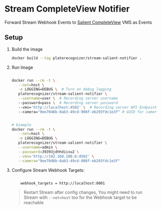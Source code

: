 # Stream CompleteView Notifier
Forward Stream Webhook Events to [Salient CompleteView](https://www.salientsys.com/products/completeview/) VMS as Events

## Setup
1. Build the image
    ```bash
    docker build --tag platerecognizer/stream-salient-notifier .

    ```

2. Run Image
    ```bash

    docker run --rm -t \
       --net=host \
       -e LOGGING=DEBUG \  # Turn on debug logging
       platerecognizer/stream-salient-notifier \
       --username=user \  # Recording server username
       --password=pass \  # Recording server password
       --vms='http://localhost:4502' \  # Recording server API Endpoint
       --camera="9ee7046b-0ab3-49cd-908f-eb293fdc1e3f" # GUID for camera to used as source of events


    # Example
    docker run --rm -t \
       --net=host \
       -e LOGGING=DEBUG \
       platerecognizer/stream-salient-notifier \
       --username=admin \
       --password=39393jdhhdiisu2 \
       --vms='http://192.168.100.6:4502' \
       --camera="9ee7046b-0ab3-49cd-908f-eb293fdc1e3f"

    ```

3. Configure Stream Webhook Targets:
    ```text

        webhook_targets = http://localhost:8001

    ```
    > Restart Stream after config changes,
    You might need to run Stream with `--net=host` too for the Webhook target to be reachable

